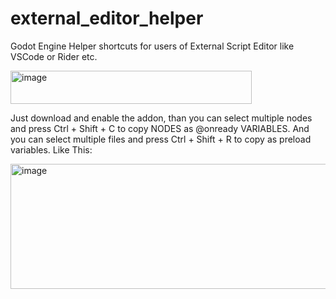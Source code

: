 # external_editor_helper
Godot Engine Helper shortcuts for users of External Script Editor like VSCode or Rider etc.

<img width="386" height="53" alt="image" src="https://github.com/user-attachments/assets/9ae83cf3-3e16-4e36-963d-47ad6f843ad4" />


Just download and enable the addon, than you can select multiple nodes and press Ctrl + Shift + C to copy NODES as @onready VARIABLES.
And you can select multiple files and press Ctrl + Shift + R to copy as preload variables.
Like This:

<img width="764" height="200" alt="image" src="https://github.com/user-attachments/assets/76c38b1c-0980-4151-af2d-24ec7cad7eeb" />

